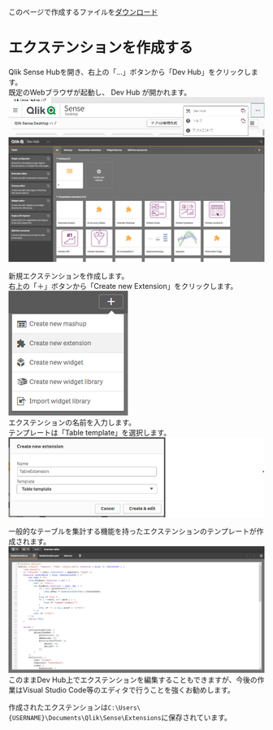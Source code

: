 このページで作成するファイルを[ダウンロード](https://github.com/ISLdekura/QsExtensionTutorialSite/tree/master/Working_Extension/1_1)

# エクステンションを作成する
Qlik Sense Hubを開き、右上の「…」ボタンから「Dev Hub」をクリックします。  
既定のWebブラウザが起動し、 Dev Hub が開かれます。  
![Enter_Dev_Hub](img/Enter_Dev_Hub.png)
![Dev_Hub_Main_Page](img/Dev_Hub_Main_Page.png)

新規エクステンションを作成します。  
右上の「＋」ボタンから「Create new Extension」をクリックします。  
![Menu_Create_New_Extension](img/Menu_Create_New_Extension.png)  
エクステンションの名前を入力します。  
テンプレートは「Table template」を選択します。  
![Choose_Name_Extension](img/Choose_Name_Extension.png)

一般的なテーブルを集計する機能を持ったエクステンションのテンプレートが作成されます。
![Created_Extension_From_Template](img/Created_Extension_From_Template.png)
このままDev Hub上でエクステンションを編集することもできますが、今後の作業はVisual Studio Code等のエディタで行うことを強くお勧めします。

作成されたエクステンションは`C:\Users\{USERNAME}\Documents\Qlik\Sense\Extensions`に保存されています。
